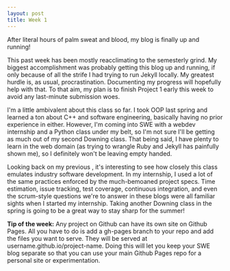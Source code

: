 ```yaml
---
layout: post
title: Week 1
---
```


After literal hours of palm sweat and blood, my blog is finally up and running!

This past week has been mostly reacclimating to the semesterly grind. My biggest accomplishment was probably getting this blog up and running, if only because of all the strife I had trying to run Jekyll locally. My greatest hurdle is, as usual, procrastination. Documenting my progress will hopefully help with that. To that aim, my plan is to finish Project 1 early this week to avoid any last-minute submission woes.

I'm a little ambivalent about this class so far. I took OOP last spring and learned a ton about C++ and software engineering, basically having no prior experience in either. However, I'm coming into SWE with a webdev internship and a Python class under my belt, so I'm not sure I'll be getting as much out of my second Downing class. That being said, I have plenty to learn in the web domain (as trying to wrangle Ruby and Jekyll has painfully shown me), so I definitely won't be leaving empty handed.

Looking back on my previous , it's interesting to see how closely this class emulates industry software development. In my internship, I used a lot of the same practices enforced by the much-bemoaned project specs. Time estimation, issue tracking, test coverage, continuous integration, and even the scrum-style questions we're to answer in these blogs were all familiar sights when I started my internship. Taking another Downing class in the spring is going to be a great way to stay sharp for the summer!

**Tip of the week:** Any project on Github can have its own site on Github Pages. All you have to do is add a gh-pages branch to your repo and add the files you want to serve. They will be served at username.github.io/project-name. Doing this will let you keep your SWE blog separate so that you can use your main Github Pages repo for a personal site or experimentation.

